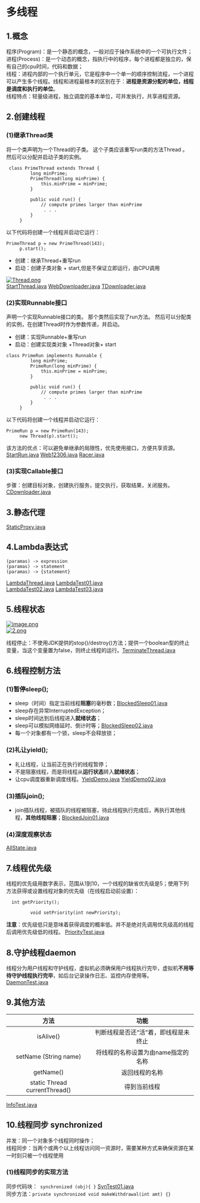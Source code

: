 ﻿# 多线程
## 1.概念
程序(Program)：是一个静态的概念，一般对应于操作系统中的一个可执行文件；  
进程(Process)：是一个动态的概念，指执行中的程序，每个进程都是独立的，保有自己的cpu时间，代码和数据；  
线程：进程内部的一个执行单元，它是程序中一个单一的顺序控制流程，一个进程可以产生多个线程。线程和进程最根本的区别在于：**进程是资源分配的单位，线程是调度和执行的单位**。  
线程特点：轻量级进程，独立调度的基本单位，可并发执行，共享进程资源。

## 2.创建线程
### (1)继承Thread类
将一个类声明为一个Thread的子类。 这个子类应该重写run类的方法Thread 。 然后可以分配并启动子类的实例。
```
 class PrimeThread extends Thread {
         long minPrime;
         PrimeThread(long minPrime) {
             this.minPrime = minPrime;
         }

         public void run() {
             // compute primes larger than minPrime
              . . .
         }
     }

```  
以下代码将创建一个线程并启动它运行：
```
PrimeThread p = new PrimeThread(143);
     p.start();
```  
- 创建：继承Thread+重写run
- 启动：创建子类对象 + start,但是不保证立即运行，由CPU调用  

[![Thread.png](https://i.postimg.cc/htv7LPBc/Thread.png)](https://postimg.cc/yDqdBKxb)  
[StartThread.java](Code4/StartThread.java)  [WebDownloader.java](Code4/WebDownloader.java)  [TDownloader.java](Code4/TDownloader.java)

### (2)实现Runnable接口
声明一个实现Runnable接口的类。 那个类然后实现了run方法。 然后可以分配类的实例，在创建Thread时作为参数传递，并启动。 
- 创建：实现Runnable+重写run
- 启动：创建实现类对象 +Thread对象+ start  
```
class PrimeRun implements Runnable {
         long minPrime;
         PrimeRun(long minPrime) {
             this.minPrime = minPrime;
         }

         public void run() {
             // compute primes larger than minPrime
              . . .
         }
     }
```  
以下代码将创建一个线程并启动它运行：
```
PrimeRun p = new PrimeRun(143);
     new Thread(p).start();
```  

该方法的优点：可以避免单继承的局限性，优先使用接口，方便共享资源。[StartRun.java](Code4/StartRun.java)  [Web12306.java](Code4/Web12306.java)  [Racer.java](Code4/Racer.java)
### (3)实现Callable接口
步骤：创建目标对象，创建执行服务，提交执行，获取结果，关闭服务。[CDownloader.java](Code4/CDownloader.java)

## 3.静态代理
[StaticProxy.java](Code4/StaticProxy.java)

## 4.Lambda表达式
```
(paramas) -> expression
(paramas) -> statement
(paramas) -> {statement}
```  
[LambdaThread.java](Code4/LambdaThread.java)  [LambdaTest01.java](Code4/LambdaTest01.java)  
[LambdaTest02.java](Code4/LambdaTest02.java)  [LambdaTest03.java](Code4/LambdaTest03.java)

## 5.线程状态
[![image.png](https://i.postimg.cc/tC15TXvn/image.png)](https://postimg.cc/bshbVjhq)  
[![2.png](https://i.postimg.cc/hPH0QHNy/2.png)](https://postimg.cc/rKN4vYVx)  

线程停止：不使用JDK提供的stop()/destroy()方法；提供一个boolean型的终止变量，当这个变量置为false，则终止线程的运行。[TerminateThread.java](Code4/TerminateThread.java)

## 6.线程控制方法
### (1)暂停sleep();
- sleep（时间）指定当前线程**阻塞**的毫秒数；[BlockedSleep01.java](Code4/BlockedSleep01.java)
- sleep存在异常InterruptedException；
- sleep时间达到后线程进入**就绪状态**；
- sleep可以模拟网络延时、倒计时等；[BlockedSleep02.java](Code4/BlockedSleep02.java)
- 每一个对象都有一个锁，sleep不会释放锁；  
### (2)礼让yield();
- 礼让线程，让当前正在执行的线程暂停；
- 不是阻塞线程，而是将线程从**运行状态**转入**就绪状态**；
- 让cpu调度器重新调度线程。[YieldDemo.java](Code4/YieldDemo.java)  [YieldDemo02.java](Code4/YieldDemo02.java)
### (3)插队join();
- join插队线程，被插队的线程被阻塞，待此线程执行完成后，再执行其他线程，**其他线程阻塞**；[BlockedJoin01.java](Code4/BlockedJoin01.java)
### (4)深度观察状态
[AllState.java](Code4/AllState.java)

## 7.线程优先级
线程的优先级用数字表示，范围从1到10，一个线程的缺省优先级是5；使用下列方法获得或设置线程对象的优先级（在线程启动前设置）：
```
  int getPriority();

         void setPriority(int newPriority);
```  
**注意**：优先级低只是意味着获得调度的概率低。并不是绝对先调用优先级高的线程后调用优先级低的线程。
[PriorityTest.java](Code4/PriorityTest.java)

## 8.守护线程daemon
线程分为用户线程和守护线程，虚拟机必须确保用户线程执行完毕，虚拟机**不用等待守护线程执行完毕**，如后台记录操作日志、监控内存使用等。[DaemonTest.java](Code4/DaemonTest.java)

## 9.其他方法
方法|功能
|:---:|:---:
isAlive()|判断线程是否还“活”着，即线程是未终止
setName (String name)|将线程的名称设置为由name指定的名称
getName()|返回线程的名称
static Thread currentThread()|得到当前线程  

[InfoTest.java](Code4/InfoTest.java)

## 10.线程同步 synchronized
并发：同一个对象多个线程同时操作；  
线程同步：当两个或两个以上线程访问同一资源时，需要某种方式来确保资源在某一时刻只被一个线程使用
### (1)线程同步的实现方法
同步代码块：` synchronized (obj){ }`  [SynTest01.java](Code4/SynTest01.java)  
同步方法：`private synchronized void makeWithdrawal(int amt) {}`



